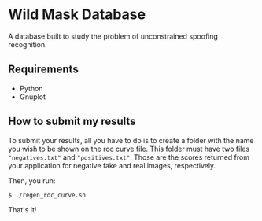 # **Wild Mask Database**

A database built to study the problem of unconstrained spoofing recognition.

## Requirements

* Python
* Gnuplot

## How to submit my results

To submit your results, all you have to do is to create a folder with the name you wish to be shown on the roc curve file. This folder must have two files `"negatives.txt"` and `"positives.txt"`. Those are the scores returned from your application for negative fake and real images, respectively.

Then, you run:

```
$ ./regen_roc_curve.sh
```

That's it!
